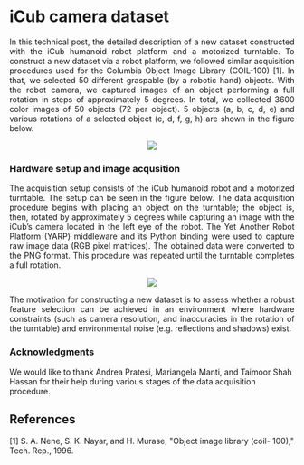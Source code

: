 
# iCub camera dataset

<p align="justify">
In this technical post,  the detailed description of a new dataset constructed with the iCub humanoid robot platform and a motorized turntable.  To construct a new dataset via a robot platform, we followed similar acquisition procedures used for the Columbia Object Image Library (COIL-100) [1].  In that, we selected 50 different graspable (by a robotic hand) objects. With the robot camera, we captured images of an object performing a full rotation in steps of approximately 5 degrees. In total, we collected 3600 color images of 50 objects (72 per object). 5 objects (a, b, c, d, e) and various rotations of a selected object (e, d, f, g, h) are shown in the  figure below.
<p align="center">
<img src="http://www.crossvalidate.me/assets/objects.png" >
</p>
</p>

### Hardware setup and image acqusition  
<p align="justify">
The acquisition setup consists of the iCub humanoid robot and a motorized turntable. The setup can be seen in the figure below. The data acquisition procedure begins with placing an object on the turntable; the object is, then, rotated by approximately 5 degrees while capturing an image with the iCub’s camera located in the left eye of the robot. The Yet Another Robot Platform (YARP) middleware and its Python binding were used to capture raw image data (RGB pixel matrices). The obtained data were converted to the PNG format. This procedure was repeated until the turntable completes a full rotation. 
</p>
<p align="center">
<img src="http://www.crossvalidate.me/assets/icub.png" >
</p>

<p align="justify">
The motivation for constructing a new dataset is to assess whether a robust feature selection can be achieved in an environment where hardware constraints (such as camera resolution, and inaccuracies in the rotation of the turntable) and environmental noise (e.g. reflections and shadows) exist.
</p>

### Acknowledgments  
We would like to thank Andrea Pratesi, Mariangela Manti, and Taimoor Shah Hassan for their help during various stages of the data acquisition procedure.

## References  
[1] S. A. Nene, S. K. Nayar, and H. Murase, "Object image library (coil- 100)," Tech. Rep., 1996.
